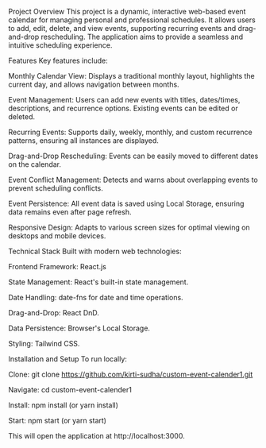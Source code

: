 Project Overview
This project is a dynamic, interactive web-based event calendar for managing personal and professional schedules. It allows users to add, edit, delete, and view events, supporting recurring events and drag-and-drop rescheduling. The application aims to provide a seamless and intuitive scheduling experience.

Features
Key features include:

Monthly Calendar View: Displays a traditional monthly layout, highlights the current day, and allows navigation between months.

Event Management: Users can add new events with titles, dates/times, descriptions, and recurrence options. Existing events can be edited or deleted.

Recurring Events: Supports daily, weekly, monthly, and custom recurrence patterns, ensuring all instances are displayed.

Drag-and-Drop Rescheduling: Events can be easily moved to different dates on the calendar.

Event Conflict Management: Detects and warns about overlapping events to prevent scheduling conflicts.

Event Persistence: All event data is saved using Local Storage, ensuring data remains even after page refresh.

Responsive Design: Adapts to various screen sizes for optimal viewing on desktops and mobile devices.

Technical Stack
Built with modern web technologies:

Frontend Framework: React.js

State Management: React's built-in state management.

Date Handling: date-fns for date and time operations.

Drag-and-Drop: React DnD.

Data Persistence: Browser's Local Storage.

Styling: Tailwind CSS.

Installation and Setup
To run locally:

Clone: git clone https://github.com/kirti-sudha/custom-event-calender1.git

Navigate: cd custom-event-calender1

Install: npm install (or yarn install)

Start: npm start (or yarn start)

This will open the application at http://localhost:3000.

